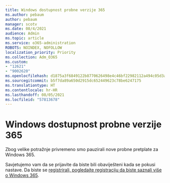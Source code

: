 ```yaml
---
title: Windows dostupnost probne verzije 365
ms.author: pebaum
author: pebaum
manager: scotv
ms.date: 08/4/2021
audience: Admin
ms.topic: article
ms.service: o365-administration
ROBOTS: NOINDEX, NOFOLLOW
localization_priority: Priority
ms.collection: Adm_O365
ms.custom:
- "12621"
- "9002620"
ms.openlocfilehash: d1875a3f6849122b8770626498e4c46bf22982112a494c05d3acf0c313f2fa46
ms.sourcegitcommit: b5f7da89a650d2915dc652449623c78be6247175
ms.translationtype: HT
ms.contentlocale: hr-HR
ms.lasthandoff: 08/05/2021
ms.locfileid: "57813678"
---
```

# <a name="windows-365-trial-availability"></a>Windows dostupnost probne verzije 365

Zbog velike potražnje privremeno smo pauzirali nove probne pretplate za Windows 365.

Savjetujemo vam da se prijavite da biste bili obaviješteni kada se pokusi nastave. Da biste se [registrirali, pogledajte registraciju da biste saznali više o Windows 365](https://aka.ms/Win365InfoNotification).